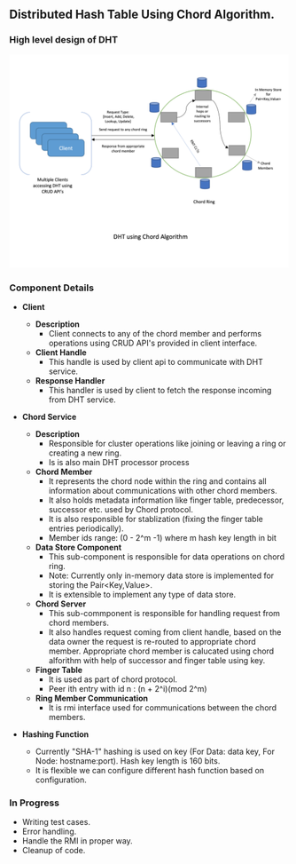 ## Distributed Hash Table Using Chord Algorithm. 

### High level design of DHT

![alt text](https://github.com/deepak-narkhede/distributed-systems/blob/main/DesignDraft.png?raw=true)

### Component Details
* **Client**

  * **Description** 
    * Client connects  to any of the chord member and performs operations using CRUD API's provided in client interface.
  * **Client Handle**
    * This handle is used by client api to communicate with DHT service.
  * **Response Handler**
    * This handler is used by client to fetch the response incoming from DHT service.
  
* **Chord Service**

  * **Description**
    * Responsible for cluster operations like joining or leaving a ring or creating a new ring.
    * Is is also main DHT processor process
  * **Chord Member**
    * It represents the chord node within the ring and contains all information about communications with other chord members.
    * It also holds metadata information like finger table, predecessor, successor etc. used by Chord protocol.
    * It is also responsible for stablization (fixing the finger table entries periodically).
    * Member ids range: (0 - 2^m -1) where m hash key length in bit
  * **Data Store Component**
    * This sub-component is responsible for data operations on chord ring.
    * Note: Currently only in-memory data store is implemented for storing the Pair<Key,Value>. 
    * It is extensible to implement any type of data store.
  * **Chord Server**
    * This sub-commponent is responsible for handling request from chord members.
    * It also handles request coming from client handle, based on the data owner the request is re-routed to appropriate chord member. Appropriate chord member is calucated using chord alforithm with help of successor and finger table using key.
  * **Finger Table**
    * It is used as part of chord protocol. 
    * Peer ith entry with id n : (n + 2^i)(mod 2^m)
  * **Ring Member Communication**
    * It is rmi interface used for communications between the chord members.  
    
* **Hashing Function**
  * Currently "SHA-1" hashing is used on key (For Data: data key, For Node: hostname:port). Hash key length is 160 bits.
  * It is flexible we can configure different hash function based on configuration.
  
### In Progress
* Writing test cases.
* Error handling.
* Handle the RMI in proper way.
* Cleanup of code.
